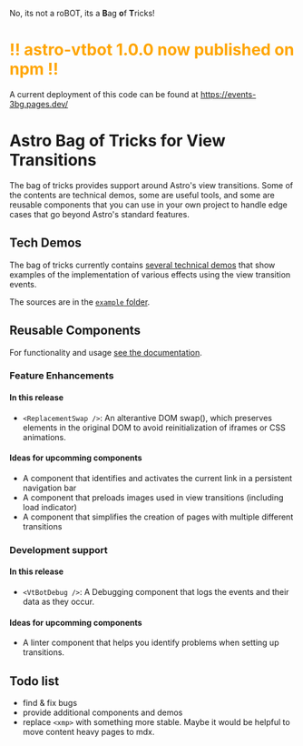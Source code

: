 No, its not a roBOT, its a <b>B</b>ag <b>o</b>f <b>T</b>ricks!

<h1 style="color: orange">!! astro-vtbot 1.0.0 now published on npm !!</h1>

A current deployment of this code can be found at https://events-3bg.pages.dev/

# Astro Bag of Tricks for View Transitions

The bag of tricks provides support around Astro's view transitions.
Some of the contents are technical demos, some are useful tools, and some are reusable components that you can use in your own project to handle edge cases that go beyond Astro's standard features.

## Tech Demos

The bag of tricks currently contains [several technical demos](https://events-3bg.pages.dev/demos/) that show examples of the implementation of various effects using the view transition events.

The sources are in the [`example` folder](https://github.com/martrapp/astro-vt-bot/tree/main/example).

## Reusable Components

For functionality and usage [see the documentation](https://events-3bg.pages.dev/components/).

### Feature Enhancements

#### In this release

- `<ReplacementSwap />`: An alterantive DOM swap(), which preserves elements in the original DOM to avoid reinitialization of iframes or CSS animations.

#### Ideas for upcomming components

- A component that identifies and activates the current link in a persistent navigation bar
- A component that preloads images used in view transitions (including load indicator)
- A component that simplifies the creation of pages with multiple different transitions

### Development support

#### In this release

- `<VtBotDebug />`: A Debugging component that logs the events and their data as they occur.

#### Ideas for upcomming components

- A linter component that helps you identify problems when setting up transitions.

## Todo list

- find & fix bugs
- provide additional components and demos
- replace `<xmp>` with something more stable. Maybe it would be helpful to move content heavy pages to mdx.
